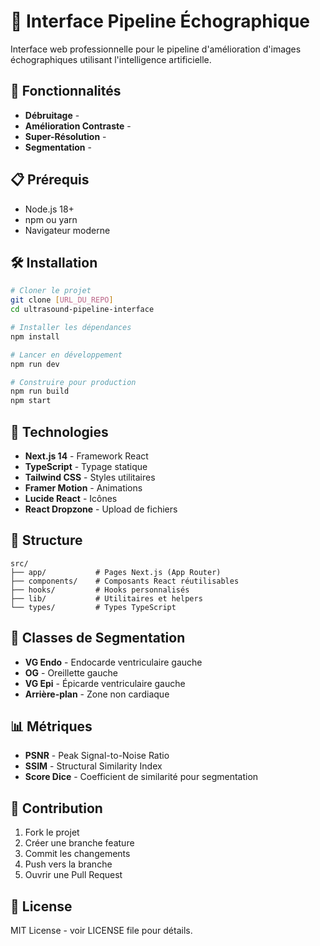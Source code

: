 # 🔬 Interface Pipeline Échographique

Interface web professionnelle pour le pipeline d'amélioration d'images échographiques utilisant l'intelligence artificielle.

## 🎯 Fonctionnalités

- **Débruitage** - 
- **Amélioration Contraste** - 
- **Super-Résolution** - 
- **Segmentation** - 



## 📋 Prérequis

- Node.js 18+ 
- npm ou yarn
- Navigateur moderne

## 🛠️ Installation

```bash
# Cloner le projet
git clone [URL_DU_REPO]
cd ultrasound-pipeline-interface

# Installer les dépendances
npm install

# Lancer en développement
npm run dev

# Construire pour production
npm run build
npm start
```

## 🎨 Technologies

- **Next.js 14** - Framework React
- **TypeScript** - Typage statique
- **Tailwind CSS** - Styles utilitaires
- **Framer Motion** - Animations
- **Lucide React** - Icônes
- **React Dropzone** - Upload de fichiers

## 📁 Structure

```
src/
├── app/           # Pages Next.js (App Router)
├── components/    # Composants React réutilisables
├── hooks/         # Hooks personnalisés
├── lib/           # Utilitaires et helpers
└── types/         # Types TypeScript
```

## 🎯 Classes de Segmentation

- **VG Endo** - Endocarde ventriculaire gauche
- **OG** - Oreillette gauche  
- **VG Epi** - Épicarde ventriculaire gauche
- **Arrière-plan** - Zone non cardiaque

## 📊 Métriques

- **PSNR** - Peak Signal-to-Noise Ratio
- **SSIM** - Structural Similarity Index
- **Score Dice** - Coefficient de similarité pour segmentation

## 👥 Contribution

1. Fork le projet
2. Créer une branche feature
3. Commit les changements
4. Push vers la branche
5. Ouvrir une Pull Request

## 📄 License

MIT License - voir LICENSE file pour détails.
